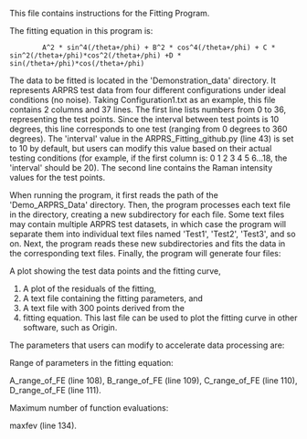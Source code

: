 This file contains instructions for the Fitting Program.

The fitting equation in this program is: 
            
            A^2 * sin^4(/theta+/phi) + B^2 * cos^4(/theta+/phi) + C * sin^2(/theta+/phi)*cos^2(/theta+/phi) +D * sin(/theta+/phi)*cos(/theta+/phi)

The data to be fitted is located in the 'Demonstration_data' directory. It represents ARPRS test data from four different configurations under ideal conditions (no noise). Taking Configuration1.txt as an example, this file contains 2 columns and 37 lines. The first line lists numbers from 0 to 36, representing the test points. Since the interval between test points is 10 degrees, this line corresponds to one test (ranging from 0 degrees to 360 degrees). The 'interval' value in the ARPRS_Fitting_github.py (line 43) is set to 10 by default, but users can modify this value based on their actual testing conditions (for example, if the first column is: 0 1 2 3 4 5 6...18, the 'interval' should be 20). The second line contains the Raman intensity values for the test points.

When running the program, it first reads the path of the 'Demo_ARPRS_Data' directory. Then, the program processes each text file in the directory, creating a new subdirectory for each file. Some text files may contain multiple ARPRS test datasets, in which case the program will separate them into individual text files named 'Test1', 'Test2', 'Test3', and so on. Next, the program reads these new subdirectories and fits the data in the corresponding text files. Finally, the program will generate four files:

A plot showing the test data points and the fitting curve,
1. A plot of the residuals of the fitting,
2. A text file containing the fitting parameters, and
3. A text file with 300 points derived from the 
4. fitting equation. This last file can be used to plot the fitting curve in other software, such as Origin.

The parameters that users can modify to accelerate data processing are:

Range of parameters in the fitting equation:

A_range_of_FE (line 108),
B_range_of_FE (line 109),
C_range_of_FE (line 110),
D_range_of_FE (line 111).

Maximum number of function evaluations:

maxfev        (line 134).   
